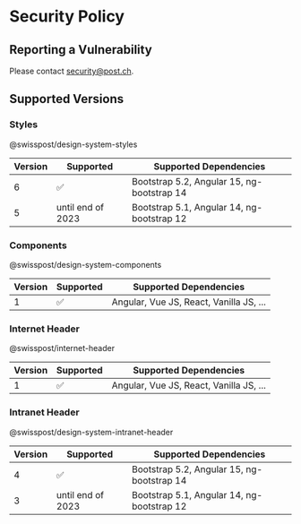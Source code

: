 # Security Policy

## Reporting a Vulnerability
Please contact [security@post.ch](mailto:security@post.ch).


## Supported Versions

### Styles
@swisspost/design-system-styles

| Version | Supported          | Supported Dependencies                     |
| ------- | ------------------ | ------------------------------------------ |
| 6       | :white_check_mark: | Bootstrap 5.2, Angular 15, ng-bootstrap 14 |
| 5       | until end of 2023  | Bootstrap 5.1, Angular 14, ng-bootstrap 12 |

### Components
@swisspost/design-system-components

| Version | Supported          | Supported Dependencies                     |
| ------- | ------------------ | ------------------------------------------ |
| 1       | :white_check_mark: | Angular, Vue JS, React, Vanilla JS, ...    |

### Internet Header
@swisspost/internet-header

| Version | Supported          | Supported Dependencies                     |
| ------- | ------------------ | ------------------------------------------ |
| 1       | :white_check_mark: | Angular, Vue JS, React, Vanilla JS, ...    |

### Intranet Header
@swisspost/design-system-intranet-header

| Version | Supported          | Supported Dependencies                     |
| ------- | ------------------ | ------------------------------------------ |
| 4     | :white_check_mark: | Bootstrap 5.2, Angular 15, ng-bootstrap 14 |
| 3     | until end of 2023  | Bootstrap 5.1, Angular 14, ng-bootstrap 12 |

